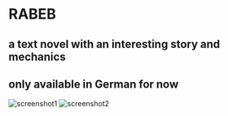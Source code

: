 # RABEB
## a text novel with an interesting story and mechanics
## only available in German for now
![screenshot1](https://github.com/pett1c/RABEB/assets/124619600/0839f0bd-f7a1-47e7-a841-00b749965a15)
![screenshot2](https://github.com/pett1c/RABEB/assets/124619600/d238e169-41b0-4cfa-9763-926636d4f5d9)

